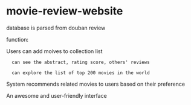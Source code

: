# movie-review-website

database is parsed from douban review

function:

Users can add moives to collection list
     
      can see the abstract, rating score, others' reviews
      
      can explore the list of top 200 movies in the world

System recommends related movies to users based on their preference

An awesome and user-friendly interface

